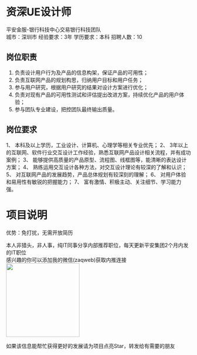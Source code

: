 # 资深UE设计师
平安金服-银行科技中心交易银行科技团队  
城市：深圳市 经验要求：3年 学历要求：本科  招聘人数：10

## 岗位职责
1.	负责设计用户行为及产品的信息构架，保证产品的可用性；
 2.	负责互联网产品的规划构思，归纳用户目标和用户任务；
 3.	参与用户研究，根据用户研究的结果对设计方案进行优化；
 4.	负责对现有产品的可用性测试和评估提出改进方案，持续优化产品的用户体验；
 5.	参与团队专业建设，把控团队最终输出质量。

## 岗位要求
1、 本科及以上学历，工业设计、计算机、心理学等相关专业优先；
 2、 3年以上的互联网、软件行业交互设计工作经验，熟悉互联网产品设计相关流程，并有成功案例；
 3、 能够提供高质量的产品原型、流程图、线框图等，能清晰的表达设计方案；
 4、 熟练运用交互设计各种方法，对交互设计理论有较深的了解和认识；
 5、 对互联网产品的发展趋势，产品总体规划有较深刻的理解；
 6、 对用户体验和易用性有敏锐的把握能力；
 7、 富有激情、积极主动、关注细节、学习能力强。

# 项目说明

优势：免打扰，无需开放简历

本人非猎头，非人事，纯IT同事分享内部推荐职位，每天更新平安集团2个月内发的IT职位  
感兴趣的你可以添加我的微信(zaqweb)获取内推连接  
<img src="https://github.com/zaqweb/PA-IT-JOBS/blob/master/WechatICode.jpeg"  height="200" width="200">

如果该信息能帮忙获得更好的发展请为项目点亮Star，转发给有需要的朋友




